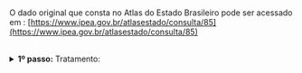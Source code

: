 
<br> 

 O dado original que consta no Atlas do Estado Brasileiro pode ser acessado em : [https://www.ipea.gov.br/atlasestado/consulta/85](https://www.ipea.gov.br/atlasestado/consulta/85)

<br>


<details>
  <summary><b> 1º passo:</b> Tratamento: </summary>

Acesso em:

[https://github.com/Republica-org/Ecossistema-dados/blob/main/tratamento_GBQ/perfil_remuneracao/RAIS_poder_nivel_vinculos.ipynb](https://github.com/Republica-org/Ecossistema-dados/blob/main/tratamento_GBQ/perfil_remuneracao/RAIS_poder_nivel_vinculos.ipynb)
</details>
